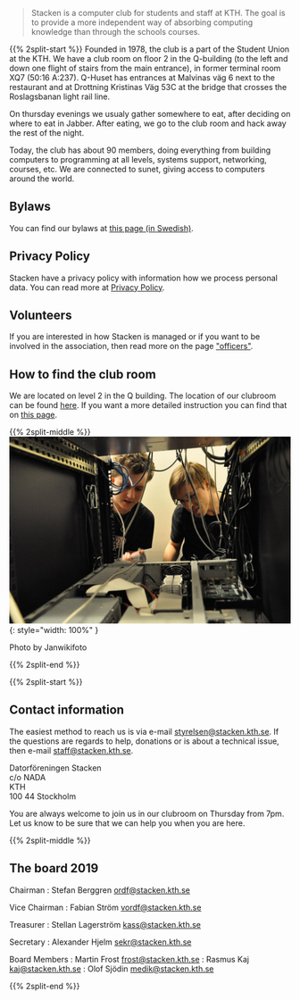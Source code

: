 <!-- 
.. title: Stacken - The Club
.. slug: club
.. description:
-->

> Stacken is a computer club for students and staff at KTH. The goal is to provide a more independent way of absorbing computing knowledge than through the schools courses.

{{% 2split-start %}}
Founded in 1978, the club is a part of the Student Union at the KTH. We have a club room on floor 2 in the Q-building (to the left and down one flight of stairs from the main entrance), in former terminal room XQ7 (50:16 A:237). Q-Huset has entrances at Malvinas väg 6 next to the restaurant and at Drottning Kristinas Väg 53C at the bridge that crosses the Roslagsbanan light rail line.

On thursday evenings we usualy gather somewhere to eat, after deciding on where to eat in Jabber. After eating, we go to the club room and hack away the rest of the night.

Today, the club has about 90 members, doing everything from building computers to programming at all levels, systems support, networking, courses, etc. We are connected to sunet, giving access to computers around the world.

## Bylaws
You can find our bylaws at [this page (in Swedish)](bylaws).

## Privacy Policy
Stacken have a privacy policy with information how we process personal data.
You can read more at [Privacy Policy](privacy-policy).

## Volunteers
If you are interested in how Stacken is managed or if you want to be involved in the association, then read more on the page ["officers"](officers).

## How to find the club room
We are located on level 2 in the Q building. The location of our clubroom can be found [here](https://www.kth.se/places/room/id/dff6aecb-9ad4-43dd-9682-0b0cd3bac131). If you want a more detailed instruction you can find that on [this page](/en/hitta/).

{{% 2split-middle %}}
![Photo of server management at Stacken](/images/install-servers.jpg){: style="width: 100%" }
<p> Photo by Janwikifoto </p>
{{% 2split-end %}}

{{% 2split-start %}}

## Contact information

The easiest method to reach us is via e-mail <styrelsen@stacken.kth.se>. If the questions are regards to help, donations or is about a technical issue, then e-mail <staff@stacken.kth.se>. 

Datorföreningen Stacken <br />
c/o NADA <br />
KTH <br />
100 44 Stockholm <br />

You are always welcome to join us in our clubroom on Thursday from 7pm. Let us know to be sure that we can help you when you are here.

{{% 2split-middle %}}

## The board 2019
Chairman
: Stefan Berggren <ordf@stacken.kth.se>

Vice Chairman
: Fabian Ström <vordf@stacken.kth.se>

Treasurer
: Stellan Lagerström <kass@stacken.kth.se>

Secretary
: Alexander Hjelm <sekr@stacken.kth.se>

Board Members
: Martin Frost <frost@stacken.kth.se>
: Rasmus Kaj <kaj@stacken.kth.se>
: Olof Sjödin <medik@stacken.kth.se>

{{% 2split-end %}}

